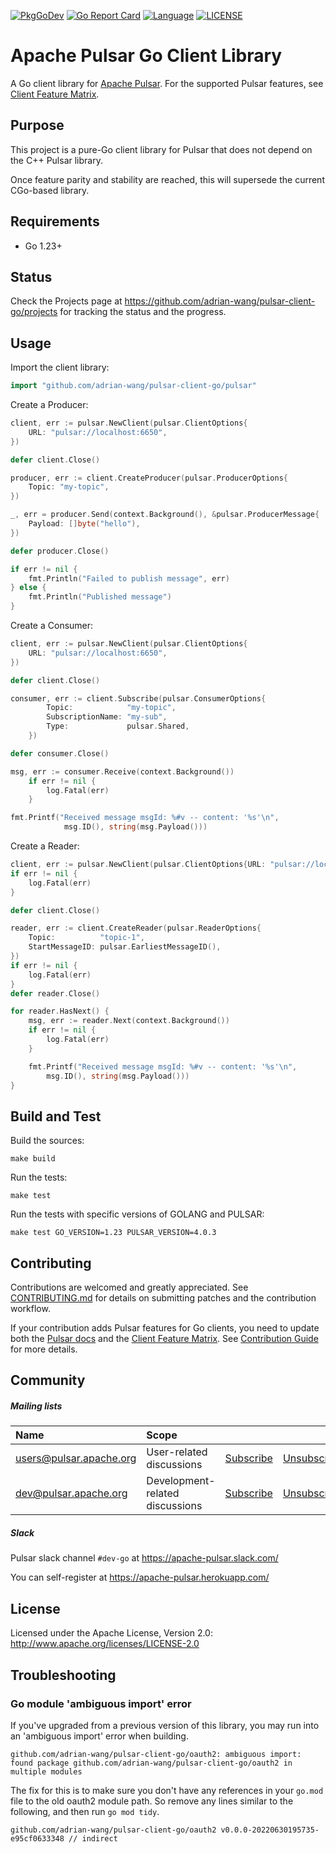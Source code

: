 <!--

    Licensed to the Apache Software Foundation (ASF) under one
    or more contributor license agreements.  See the NOTICE file
    distributed with this work for additional information
    regarding copyright ownership.  The ASF licenses this file
    to you under the Apache License, Version 2.0 (the
    "License"); you may not use this file except in compliance
    with the License.  You may obtain a copy of the License at

      http://www.apache.org/licenses/LICENSE-2.0

    Unless required by applicable law or agreed to in writing,
    software distributed under the License is distributed on an
    "AS IS" BASIS, WITHOUT WARRANTIES OR CONDITIONS OF ANY
    KIND, either express or implied.  See the License for the
    specific language governing permissions and limitations
    under the License.

-->

[![PkgGoDev](https://pkg.go.dev/badge/github.com/adrian-wang/pulsar-client-go)](https://pkg.go.dev/github.com/adrian-wang/pulsar-client-go)
[![Go Report Card](https://goreportcard.com/badge/github.com/adrian-wang/pulsar-client-go)](https://goreportcard.com/report/github.com/adrian-wang/pulsar-client-go)
[![Language](https://img.shields.io/badge/Language-Go-blue.svg)](https://golang.org/)
[![LICENSE](https://img.shields.io/hexpm/l/pulsar.svg)](https://github.com/adrian-wang/pulsar-client-go/blob/master/LICENSE)

# Apache Pulsar Go Client Library

A Go client library for [Apache Pulsar](https://pulsar.apache.org/). For the supported Pulsar features, see [Client Feature Matrix](https://pulsar.apache.org/client-feature-matrix/).

## Purpose

This project is a pure-Go client library for Pulsar that does not
depend on the C++ Pulsar library.

Once feature parity and stability are reached, this will supersede the current
CGo-based library.

## Requirements

- Go 1.23+

## Status

Check the Projects page at https://github.com/adrian-wang/pulsar-client-go/projects for
tracking the status and the progress.

## Usage

Import the client library:

```go
import "github.com/adrian-wang/pulsar-client-go/pulsar"
```

Create a Producer:

```go
client, err := pulsar.NewClient(pulsar.ClientOptions{
    URL: "pulsar://localhost:6650",
})

defer client.Close()

producer, err := client.CreateProducer(pulsar.ProducerOptions{
	Topic: "my-topic",
})

_, err = producer.Send(context.Background(), &pulsar.ProducerMessage{
	Payload: []byte("hello"),
})

defer producer.Close()

if err != nil {
    fmt.Println("Failed to publish message", err)
} else {
    fmt.Println("Published message")
}
```

Create a Consumer:

```go
client, err := pulsar.NewClient(pulsar.ClientOptions{
    URL: "pulsar://localhost:6650",
})

defer client.Close()

consumer, err := client.Subscribe(pulsar.ConsumerOptions{
        Topic:            "my-topic",
        SubscriptionName: "my-sub",
        Type:             pulsar.Shared,
    })

defer consumer.Close()

msg, err := consumer.Receive(context.Background())
    if err != nil {
        log.Fatal(err)
    }

fmt.Printf("Received message msgId: %#v -- content: '%s'\n",
            msg.ID(), string(msg.Payload()))

```

Create a Reader:

```go
client, err := pulsar.NewClient(pulsar.ClientOptions{URL: "pulsar://localhost:6650"})
if err != nil {
	log.Fatal(err)
}

defer client.Close()

reader, err := client.CreateReader(pulsar.ReaderOptions{
	Topic:          "topic-1",
	StartMessageID: pulsar.EarliestMessageID(),
})
if err != nil {
	log.Fatal(err)
}
defer reader.Close()

for reader.HasNext() {
	msg, err := reader.Next(context.Background())
	if err != nil {
		log.Fatal(err)
	}

	fmt.Printf("Received message msgId: %#v -- content: '%s'\n",
		msg.ID(), string(msg.Payload()))
}
```

## Build and Test

Build the sources:

    make build

Run the tests:

    make test

Run the tests with specific versions of GOLANG and PULSAR:

    make test GO_VERSION=1.23 PULSAR_VERSION=4.0.3

## Contributing

Contributions are welcomed and greatly appreciated. See [CONTRIBUTING.md](CONTRIBUTING.md) for details on submitting patches and the contribution workflow.

If your contribution adds Pulsar features for Go clients, you need to update both the [Pulsar docs](https://pulsar.apache.org/docs/client-libraries/) and the [Client Feature Matrix](https://pulsar.apache.org/client-feature-matrix/). See [Contribution Guide](https://pulsar.apache.org/contribute/site-intro/#pages) for more details.

## Community

##### Mailing lists

| Name                                                      | Scope                           |                                                       |                                                           |                                                                    |
| :-------------------------------------------------------- | :------------------------------ | :---------------------------------------------------- | :-------------------------------------------------------- | :----------------------------------------------------------------- |
| [users@pulsar.apache.org](mailto:users@pulsar.apache.org) | User-related discussions        | [Subscribe](mailto:users-subscribe@pulsar.apache.org) | [Unsubscribe](mailto:users-unsubscribe@pulsar.apache.org) | [Archives](http://mail-archives.apache.org/mod_mbox/pulsar-users/) |
| [dev@pulsar.apache.org](mailto:dev@pulsar.apache.org)     | Development-related discussions | [Subscribe](mailto:dev-subscribe@pulsar.apache.org)   | [Unsubscribe](mailto:dev-unsubscribe@pulsar.apache.org)   | [Archives](http://mail-archives.apache.org/mod_mbox/pulsar-dev/)   |

##### Slack

Pulsar slack channel `#dev-go` at https://apache-pulsar.slack.com/

You can self-register at https://apache-pulsar.herokuapp.com/

## License

Licensed under the Apache License, Version 2.0: http://www.apache.org/licenses/LICENSE-2.0

## Troubleshooting

### Go module 'ambiguous import' error

If you've upgraded from a previous version of this library, you may run into an 'ambiguous import' error when building.

```
github.com/adrian-wang/pulsar-client-go/oauth2: ambiguous import: found package github.com/adrian-wang/pulsar-client-go/oauth2 in multiple modules
```

The fix for this is to make sure you don't have any references in your `go.mod` file to the old oauth2 module path. So remove any lines
similar to the following, and then run `go mod tidy`.

```
github.com/adrian-wang/pulsar-client-go/oauth2 v0.0.0-20220630195735-e95cf0633348 // indirect
```
